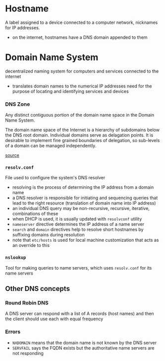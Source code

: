 # Hostname
A label assigned to a device connected to a computer network, nicknames for IP addresses.
- on the internet, hostnames have a DNS domain appended to them

# Domain Name System
decentralized naming system for computers and services connected to the internet
- translates domain names to the numerical IP addresses need for the purpose of locating and identifying services and devices

### DNS Zone
Any distinct contiguous portion of the domain name space in the Domain Name System. 

The domain name space of the Internet is a hierarchy of subdomains below the DNS root domain. Individual domains serve as delagation points. It is desirable to implement fine grained boundaries of delegation, so sub-levels of a domain can be managed independently.

[source](https://en.wikipedia.org/wiki/Domain_Name_System)

### `resolv.conf`
File used to configure the system's DNS resolver
- resolving is the process of determining the IP address from a domain name
- a DNS resolver is responsible for initiating and sequencing queries that lead to the right resource (translation of domain name into IP address)
- an individual DNS query may be non-recursive, recursive, iterative, combinations of these
- when DHCP is used, it is usually updated with `resolvconf` utility
- `nameserver` directive determines the IP address of a name server
- `search` and `domain` directives help to resolve short hostnames by suffixing domains during resolution
- note that `etc/hosts` is used for local machine customization that acts as an override to this

### `nslookup`
Tool for making queries to name servers, which uses `resolv.conf` for its name servers

## Other DNS concepts
### Round Robin DNS 
A DNS server can respond with a list of A records (host names) and then the client should use each with equal frequency

### Errors
- `NXDOMAIN` means that the domain name is not known by the DNS server
- `SERVFAIL` says the FQDN exists but the authoritative name servers are not responding
